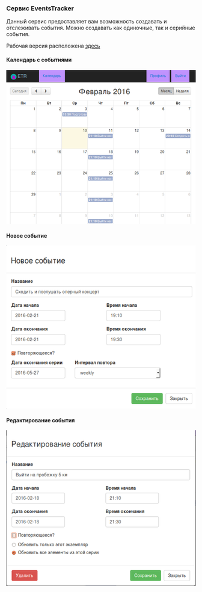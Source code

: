 ### Сервис EventsTracker

Данный сервис предоставляет вам возможность создавать и отслеживать события.
Можно создавать как одиночные, так и серийные события.

Рабочая версия расположена [здесь](http://events-tracker.herokuapp.com/)

#### Календарь с событиями

![calendar-page.png](https://github.com/sinventor/events_tracker/blob/master/screenshots/calendar-page.png)

#### Новое событие
![new-event.png](https://github.com/sinventor/events_tracker/blob/master/screenshots/new-event.png)

#### Редактирование события
![events-editing.png](https://github.com/sinventor/events_tracker/blob/master/screenshots/events-editing.png)